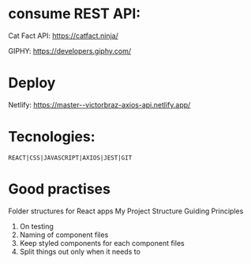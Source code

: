 # consume REST API:

Cat Fact API: https://catfact.ninja/

GIPHY: https://developers.giphy.com/

# Deploy

Netlify: https://master--victorbraz-axios-api.netlify.app/

# Tecnologies:

    REACT|CSS|JAVASCRIPT|AXIOS|JEST|GIT

# Good practises

Folder structures for React apps
My Project Structure
Guiding Principles

1. On testing
2. Naming of component files
3. Keep styled components for each component files
4. Split things out only when it needs to

